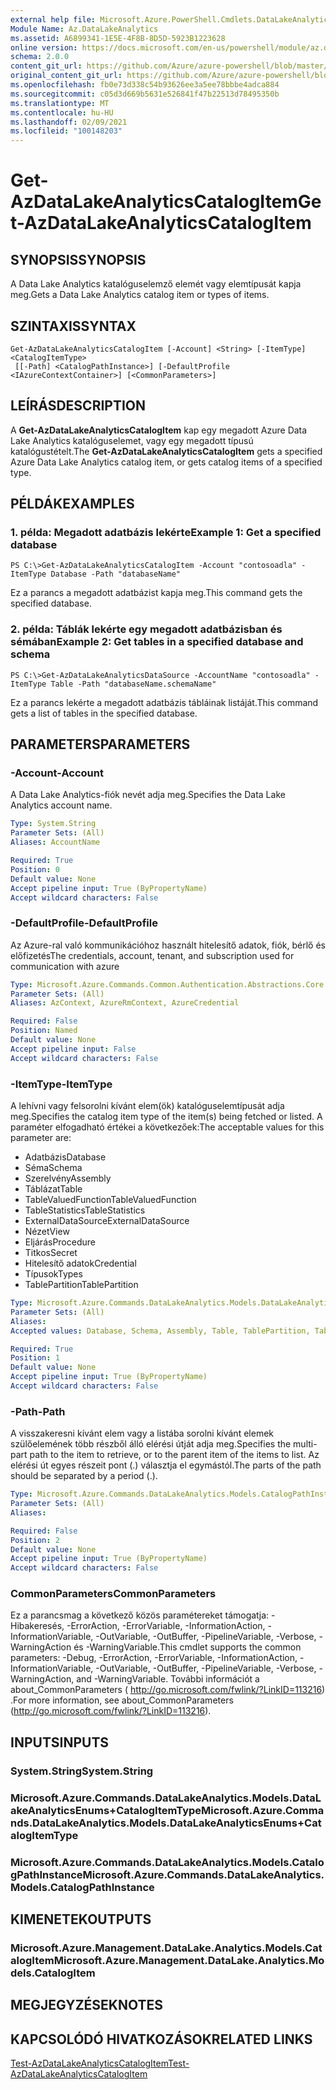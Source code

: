 ```yaml
---
external help file: Microsoft.Azure.PowerShell.Cmdlets.DataLakeAnalytics.dll-Help.xml
Module Name: Az.DataLakeAnalytics
ms.assetid: A6899341-1E5E-4F8B-8D5D-5923B1223628
online version: https://docs.microsoft.com/en-us/powershell/module/az.datalakeanalytics/get-azdatalakeanalyticscatalogitem
schema: 2.0.0
content_git_url: https://github.com/Azure/azure-powershell/blob/master/src/DataLakeAnalytics/DataLakeAnalytics/help/Get-AzDataLakeAnalyticsCatalogItem.md
original_content_git_url: https://github.com/Azure/azure-powershell/blob/master/src/DataLakeAnalytics/DataLakeAnalytics/help/Get-AzDataLakeAnalyticsCatalogItem.md
ms.openlocfilehash: fb0e73d338c54b93626ee3a5ee78bbbe4adca884
ms.sourcegitcommit: c05d3d669b5631e526841f47b22513d78495350b
ms.translationtype: MT
ms.contentlocale: hu-HU
ms.lasthandoff: 02/09/2021
ms.locfileid: "100148203"
---
```

# <span data-ttu-id="ade0f-101">Get-AzDataLakeAnalyticsCatalogItem</span><span class="sxs-lookup"><span data-stu-id="ade0f-101">Get-AzDataLakeAnalyticsCatalogItem</span></span>

## <span data-ttu-id="ade0f-102">SYNOPSIS</span><span class="sxs-lookup"><span data-stu-id="ade0f-102">SYNOPSIS</span></span>
<span data-ttu-id="ade0f-103">A Data Lake Analytics katalóguselemző elemét vagy elemtípusát kapja meg.</span><span class="sxs-lookup"><span data-stu-id="ade0f-103">Gets a Data Lake Analytics catalog item or types of items.</span></span>

## <span data-ttu-id="ade0f-104">SZINTAXIS</span><span class="sxs-lookup"><span data-stu-id="ade0f-104">SYNTAX</span></span>

```
Get-AzDataLakeAnalyticsCatalogItem [-Account] <String> [-ItemType] <CatalogItemType>
 [[-Path] <CatalogPathInstance>] [-DefaultProfile <IAzureContextContainer>] [<CommonParameters>]
```

## <span data-ttu-id="ade0f-105">LEÍRÁS</span><span class="sxs-lookup"><span data-stu-id="ade0f-105">DESCRIPTION</span></span>
<span data-ttu-id="ade0f-106">A **Get-AzDataLakeAnalyticsCatalogItem** kap egy megadott Azure Data Lake Analytics katalóguselemet, vagy egy megadott típusú katalógustételt.</span><span class="sxs-lookup"><span data-stu-id="ade0f-106">The **Get-AzDataLakeAnalyticsCatalogItem** gets a specified Azure Data Lake Analytics catalog item, or gets catalog items of a specified type.</span></span>

## <span data-ttu-id="ade0f-107">PÉLDÁK</span><span class="sxs-lookup"><span data-stu-id="ade0f-107">EXAMPLES</span></span>

### <span data-ttu-id="ade0f-108">1. példa: Megadott adatbázis lekérte</span><span class="sxs-lookup"><span data-stu-id="ade0f-108">Example 1: Get a specified database</span></span>
```
PS C:\>Get-AzDataLakeAnalyticsCatalogItem -Account "contosoadla" -ItemType Database -Path "databaseName"
```

<span data-ttu-id="ade0f-109">Ez a parancs a megadott adatbázist kapja meg.</span><span class="sxs-lookup"><span data-stu-id="ade0f-109">This command gets the specified database.</span></span>

### <span data-ttu-id="ade0f-110">2. példa: Táblák lekérte egy megadott adatbázisban és sémában</span><span class="sxs-lookup"><span data-stu-id="ade0f-110">Example 2: Get tables in a specified database and schema</span></span>
```
PS C:\>Get-AzDataLakeAnalyticsDataSource -AccountName "contosoadla" -ItemType Table -Path "databaseName.schemaName"
```

<span data-ttu-id="ade0f-111">Ez a parancs lekérte a megadott adatbázis tábláinak listáját.</span><span class="sxs-lookup"><span data-stu-id="ade0f-111">This command gets a list of tables in the specified database.</span></span>

## <span data-ttu-id="ade0f-112">PARAMETERS</span><span class="sxs-lookup"><span data-stu-id="ade0f-112">PARAMETERS</span></span>

### <span data-ttu-id="ade0f-113">-Account</span><span class="sxs-lookup"><span data-stu-id="ade0f-113">-Account</span></span>
<span data-ttu-id="ade0f-114">A Data Lake Analytics-fiók nevét adja meg.</span><span class="sxs-lookup"><span data-stu-id="ade0f-114">Specifies the Data Lake Analytics account name.</span></span>

```yaml
Type: System.String
Parameter Sets: (All)
Aliases: AccountName

Required: True
Position: 0
Default value: None
Accept pipeline input: True (ByPropertyName)
Accept wildcard characters: False
```

### <span data-ttu-id="ade0f-115">-DefaultProfile</span><span class="sxs-lookup"><span data-stu-id="ade0f-115">-DefaultProfile</span></span>
<span data-ttu-id="ade0f-116">Az Azure-ral való kommunikációhoz használt hitelesítő adatok, fiók, bérlő és előfizetés</span><span class="sxs-lookup"><span data-stu-id="ade0f-116">The credentials, account, tenant, and subscription used for communication with azure</span></span>

```yaml
Type: Microsoft.Azure.Commands.Common.Authentication.Abstractions.Core.IAzureContextContainer
Parameter Sets: (All)
Aliases: AzContext, AzureRmContext, AzureCredential

Required: False
Position: Named
Default value: None
Accept pipeline input: False
Accept wildcard characters: False
```

### <span data-ttu-id="ade0f-117">-ItemType</span><span class="sxs-lookup"><span data-stu-id="ade0f-117">-ItemType</span></span>
<span data-ttu-id="ade0f-118">A lehívni vagy felsorolni kívánt elem(ök) katalóguselemtípusát adja meg.</span><span class="sxs-lookup"><span data-stu-id="ade0f-118">Specifies the catalog item type of the item(s) being fetched or listed.</span></span>
<span data-ttu-id="ade0f-119">A paraméter elfogadható értékei a következőek:</span><span class="sxs-lookup"><span data-stu-id="ade0f-119">The acceptable values for this parameter are:</span></span>
- <span data-ttu-id="ade0f-120">Adatbázis</span><span class="sxs-lookup"><span data-stu-id="ade0f-120">Database</span></span>
- <span data-ttu-id="ade0f-121">Séma</span><span class="sxs-lookup"><span data-stu-id="ade0f-121">Schema</span></span>
- <span data-ttu-id="ade0f-122">Szerelvény</span><span class="sxs-lookup"><span data-stu-id="ade0f-122">Assembly</span></span>
- <span data-ttu-id="ade0f-123">Táblázat</span><span class="sxs-lookup"><span data-stu-id="ade0f-123">Table</span></span>
- <span data-ttu-id="ade0f-124">TableValuedFunction</span><span class="sxs-lookup"><span data-stu-id="ade0f-124">TableValuedFunction</span></span>
- <span data-ttu-id="ade0f-125">TableStatistics</span><span class="sxs-lookup"><span data-stu-id="ade0f-125">TableStatistics</span></span>
- <span data-ttu-id="ade0f-126">ExternalDataSource</span><span class="sxs-lookup"><span data-stu-id="ade0f-126">ExternalDataSource</span></span>
- <span data-ttu-id="ade0f-127">Nézet</span><span class="sxs-lookup"><span data-stu-id="ade0f-127">View</span></span>
- <span data-ttu-id="ade0f-128">Eljárás</span><span class="sxs-lookup"><span data-stu-id="ade0f-128">Procedure</span></span>
- <span data-ttu-id="ade0f-129">Titkos</span><span class="sxs-lookup"><span data-stu-id="ade0f-129">Secret</span></span>
- <span data-ttu-id="ade0f-130">Hitelesítő adatok</span><span class="sxs-lookup"><span data-stu-id="ade0f-130">Credential</span></span>
- <span data-ttu-id="ade0f-131">Típusok</span><span class="sxs-lookup"><span data-stu-id="ade0f-131">Types</span></span>
- <span data-ttu-id="ade0f-132">TablePartition</span><span class="sxs-lookup"><span data-stu-id="ade0f-132">TablePartition</span></span>

```yaml
Type: Microsoft.Azure.Commands.DataLakeAnalytics.Models.DataLakeAnalyticsEnums+CatalogItemType
Parameter Sets: (All)
Aliases:
Accepted values: Database, Schema, Assembly, Table, TablePartition, TableValuedFunction, TableStatistics, ExternalDataSource, View, Procedure, Secret, Credential, Types, Package

Required: True
Position: 1
Default value: None
Accept pipeline input: True (ByPropertyName)
Accept wildcard characters: False
```

### <span data-ttu-id="ade0f-133">-Path</span><span class="sxs-lookup"><span data-stu-id="ade0f-133">-Path</span></span>
<span data-ttu-id="ade0f-134">A visszakeresni kívánt elem vagy a listába sorolni kívánt elemek szülőelemének több részből álló elérési útját adja meg.</span><span class="sxs-lookup"><span data-stu-id="ade0f-134">Specifies the multi-part path to the item to retrieve, or to the parent item of the items to list.</span></span>
<span data-ttu-id="ade0f-135">Az elérési út egyes részeit pont (.) választja el egymástól.</span><span class="sxs-lookup"><span data-stu-id="ade0f-135">The parts of the path should be separated by a period (.).</span></span>

```yaml
Type: Microsoft.Azure.Commands.DataLakeAnalytics.Models.CatalogPathInstance
Parameter Sets: (All)
Aliases:

Required: False
Position: 2
Default value: None
Accept pipeline input: True (ByPropertyName)
Accept wildcard characters: False
```

### <span data-ttu-id="ade0f-136">CommonParameters</span><span class="sxs-lookup"><span data-stu-id="ade0f-136">CommonParameters</span></span>
<span data-ttu-id="ade0f-137">Ez a parancsmag a következő közös paramétereket támogatja: -Hibakeresés, -ErrorAction, -ErrorVariable, -InformationAction, -InformationVariable, -OutVariable, -OutBuffer, -PipelineVariable, -Verbose, -WarningAction és -WarningVariable.</span><span class="sxs-lookup"><span data-stu-id="ade0f-137">This cmdlet supports the common parameters: -Debug, -ErrorAction, -ErrorVariable, -InformationAction, -InformationVariable, -OutVariable, -OutBuffer, -PipelineVariable, -Verbose, -WarningAction, and -WarningVariable.</span></span> <span data-ttu-id="ade0f-138">További információt a about_CommonParameters ( http://go.microsoft.com/fwlink/?LinkID=113216) .</span><span class="sxs-lookup"><span data-stu-id="ade0f-138">For more information, see about_CommonParameters (http://go.microsoft.com/fwlink/?LinkID=113216).</span></span>

## <span data-ttu-id="ade0f-139">INPUTS</span><span class="sxs-lookup"><span data-stu-id="ade0f-139">INPUTS</span></span>

### <span data-ttu-id="ade0f-140">System.String</span><span class="sxs-lookup"><span data-stu-id="ade0f-140">System.String</span></span>

### <span data-ttu-id="ade0f-141">Microsoft.Azure.Commands.DataLakeAnalytics.Models.DataLakeAnalyticsEnums+CatalogItemType</span><span class="sxs-lookup"><span data-stu-id="ade0f-141">Microsoft.Azure.Commands.DataLakeAnalytics.Models.DataLakeAnalyticsEnums+CatalogItemType</span></span>

### <span data-ttu-id="ade0f-142">Microsoft.Azure.Commands.DataLakeAnalytics.Models.CatalogPathInstance</span><span class="sxs-lookup"><span data-stu-id="ade0f-142">Microsoft.Azure.Commands.DataLakeAnalytics.Models.CatalogPathInstance</span></span>

## <span data-ttu-id="ade0f-143">KIMENETEK</span><span class="sxs-lookup"><span data-stu-id="ade0f-143">OUTPUTS</span></span>

### <span data-ttu-id="ade0f-144">Microsoft.Azure.Management.DataLake.Analytics.Models.CatalogItem</span><span class="sxs-lookup"><span data-stu-id="ade0f-144">Microsoft.Azure.Management.DataLake.Analytics.Models.CatalogItem</span></span>

## <span data-ttu-id="ade0f-145">MEGJEGYZÉSEK</span><span class="sxs-lookup"><span data-stu-id="ade0f-145">NOTES</span></span>

## <span data-ttu-id="ade0f-146">KAPCSOLÓDÓ HIVATKOZÁSOK</span><span class="sxs-lookup"><span data-stu-id="ade0f-146">RELATED LINKS</span></span>

[<span data-ttu-id="ade0f-147">Test-AzDataLakeAnalyticsCatalogItem</span><span class="sxs-lookup"><span data-stu-id="ade0f-147">Test-AzDataLakeAnalyticsCatalogItem</span></span>](./Test-AzDataLakeAnalyticsCatalogItem.md)


